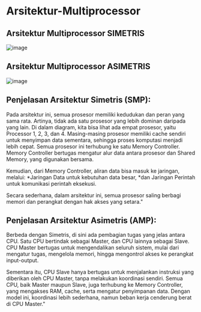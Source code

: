 # Arsitektur-Multiprocessor
## Arsitektur Multiprocessor SIMETRIS
![image](https://github.com/user-attachments/assets/915d2a39-db8e-4448-aa4c-b59d529b528a)

## Arsitektur Multiprocessor ASIMETRIS
![image](https://github.com/user-attachments/assets/403b6f12-a411-4155-bf1c-6a6ccf1c00a7)

## Penjelasan Arsitektur Simetris (SMP):
Pada arsitektur ini, semua prosesor memiliki kedudukan dan peran yang sama rata. Artinya, tidak ada satu prosesor yang lebih dominan daripada yang lain.
Di dalam diagram, kita bisa lihat ada empat prosesor, yaitu Processor 1, 2, 3, dan 4.
Masing-masing prosesor memiliki cache sendiri untuk menyimpan data sementara, sehingga proses komputasi menjadi lebih cepat.
Semua prosesor ini terhubung ke satu Memory Controller.
Memory Controller bertugas mengatur alur data antara prosesor dan Shared Memory, yang digunakan bersama.

Kemudian, dari Memory Controller, aliran data bisa masuk ke jaringan, melalui:
*Jaringan Data untuk kebutuhan data besar,
*dan Jaringan Perintah untuk komunikasi perintah eksekusi.

Secara sederhana, dalam arsitektur ini, semua prosesor saling berbagi memori dan perangkat dengan hak akses yang setara."

## Penjelasan Arsitektur Asimetris (AMP):
Berbeda dengan Simetris, di sini ada pembagian tugas yang jelas antara CPU.
Satu CPU bertindak sebagai Master, dan CPU lainnya sebagai Slave.
CPU Master bertugas untuk mengendalikan seluruh sistem, mulai dari mengatur tugas, mengelola memori, hingga mengontrol akses ke perangkat input-output.

Sementara itu, CPU Slave hanya bertugas untuk menjalankan instruksi yang diberikan oleh CPU Master, tanpa melakukan koordinasi sendiri.
Semua CPU, baik Master maupun Slave, juga terhubung ke Memory Controller, yang mengakses RAM, cache, serta mengatur penyimpanan data.
Dengan model ini, koordinasi lebih sederhana, namun beban kerja cenderung berat di CPU Master."
